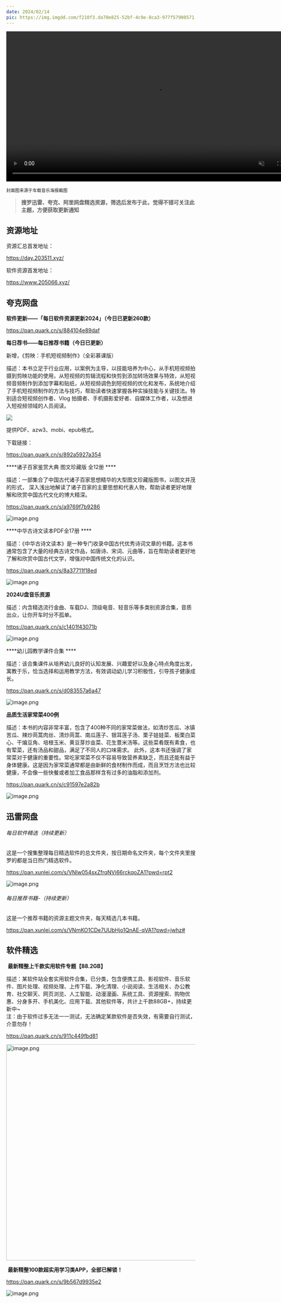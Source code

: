 ```yaml
---
date: 2024/02/14
pic: https://img.imgdd.com/f210f3.da70e825-52bf-4c9e-8ca3-977f57900571.png
---
```


<video width="800px" preload muted autoplay loop><source src="https://cdn.fliggy.com/upic/BDf4l0.mp4" type="video/mp4" poster="https://i.postimg.cc/j26cp27Y/image.png"></video>

<small>封面图来源于车载音乐海报截图</small>

> **搜罗迅雷、夸克、阿里网盘精选资源，筛选后发布于此，觉得不错可关注此主题，方便获取更新通知**

## 资源地址

资源汇总首发地址：

https://day.203511.xyz/

软件资源首发地址：

https://www.205066.xyz/

## 夸克网盘

**软件更新——「每日软件资源更新2024」（今日已更新260款）**

https://pan.quark.cn/s/884104e89daf

**每日荐书——每日推荐书籍（今日已更新）**

新增，《剪映：手机短视频制作》（全彩慕课版）  

描述：本书立足于行业应用，以案例为主导，以技能培养为中心，从手机短视频拍摄到剪映功能的使用，从短视频的剪辑流程和快剪到添加转场效果与特效，从短视频音频制作到添加字幕和贴纸，从短视频调色到短视频的优化和发布，系统地介绍了手机短视频制作的方法与技巧，帮助读者快速掌握各种实操技能与关键技法。特别适合短视频创作者、Vlog 拍摄者、手机摄影爱好者、自媒体工作者，以及想进入短视频领域的人员阅读。  


![](C:\Users\admin\AppData\Roaming\marktext\images\2024-02-14-18-52-01-image.png)

提供PDF、azw3、mobi、epub格式。

下载链接：

https://pan.quark.cn/s/892a5927a354

****诸子百家鉴赏大典 图文珍藏版 全12册 ****

描述：一部集合了中国古代诸子百家思想精华的大型图文珍藏版图书，以图文并茂的形式， 深入浅出地解读了诸子百家的主要思想和代表人物，帮助读者更好地理解和欣赏中国古代文化的博大精深。

https://pan.quark.cn/s/a9769f7b9286

![image.png](https://img.imgdd.com/f210f3.d1e273d0-450e-48bc-aaf5-7e4d6b737a62.png)

****中华古诗文读本PDF全17册  ****

描述：《中华古诗文读本》是一种专门收录中国古代优秀诗词文章的书籍。这本书通常包含了大量的经典古诗文作品，如唐诗、宋词、元曲等，旨在帮助读者更好地了解和欣赏中国古代文学，增强对中国传统文化的认识。

https://pan.quark.cn/s/8a37711f18ed

![image.png](https://img.imgdd.com/f210f3.25b06483-5721-43dd-905e-21ba6256f177.png)

**2024U盘音乐资源**

描述：内含精选流行金曲、车载DJ、顶级电音、轻音乐等多类别资源合集，音质出众，让你开车时分不孤单。

https://pan.quark.cn/s/c1401f43071b

![image.png](https://img.imgdd.com/f210f3.da70e825-52bf-4c9e-8ca3-977f57900571.png)

****幼儿园教学课件合集  ****

描述：该合集课件从培养幼儿良好的认知发展、兴趣爱好以及身心特点角度出发，寓教于乐，恰当选择和运用教学方法，有效调动幼儿学习积极性，引导孩子健康成长。

https://pan.quark.cn/s/d083557a6a47

![image.png](https://img.imgdd.com/f210f3.2031ec88-b58a-4640-b182-d7b3fe1eda70.png)

**品质生活家常菜400例**

描述：本书的内容非常丰富，包含了400种不同的家常菜做法，如清炒苦瓜、冰镇苦瓜、辣炒苘蒿肉丝、清炒苘蒿、南瓜莲子、银耳莲子汤、栗子娃娃菜、板栗白菜心、干煸豆角、培根玉米、黄豆芽炒韭菜、花生薏米汤等。这些菜肴既有素食，也有荤菜，还有汤品和甜品，满足了不同人的口味需求。 此外，这本书还强调了家常菜对于健康的重要性。常吃家常菜不仅不容易导致营养素缺乏，而且还能有益于身体健康。这是因为家常菜通常都是由新鲜的食材制作而成，而且烹饪方法也比较健康，不会像一些快餐或者加工食品那样含有过多的油脂和添加剂。

https://pan.quark.cn/s/c91597e2a82b

![image.png](https://img.imgdd.com/f210f3.2af305ab-617b-40fd-a107-d432341242ea.png)

## 迅雷网盘

###### 每日软件精选（持续更新）

这是一个搜集整理每日精选软件的总文件夹，按日期命名文件夹，每个文件夹里搜罗的都是当日热门精选软件。

https://pan.xunlei.com/s/VNlw054sxZfrqNVi66rckqoZA1?pwd=rpt2

![image.png](https://img.imgdd.com/f210f3.700c6d27-dac5-4210-b1e1-7831dca7cc6a.png)

###### 每日推荐书籍-（持续更新）

这是一个推荐书籍的资源主题文件夹，每天精选几本书籍。

https://pan.xunlei.com/s/VNmKO1CDe7UUbHjo1QnAE-qVA1?pwd=jwhz# 

## 软件精选

 **最新精整上千款实用软件专题【88.2GB】**  

描述：某软件站全套实用软件合集，已分类，包含便携工具、影视软件、音乐软件、图片处理、视频处理、上传下载、净化清理、小说阅读、生活相关、办公教育、社交聊天、网页浏览、人工智能、动漫漫画、系统工具、资源搜索、购物优惠、分身多开、手机美化、应用下载、其他软件等，共计上千款88GB+，持续更新中~  
注：由于软件过多无法一一测试，无法确定某款软件是否失效，有需要自行测试，介意勿存！

https://pan.quark.cn/s/911c449fbd81

<img src="https://img.imgdd.com/f210f3.8e35e3d4-9fb5-4937-8bf7-7697850c0776.png" title="" alt="image.png" width="576">

 **最新精整100款超实用学习类APP，全部已解锁！**

https://pan.quark.cn/s/9b567d9935e2

![image.png](https://img.imgdd.com/f210f3.c66869dc-4753-4681-bb40-240374a5d4d7.png)

## 
